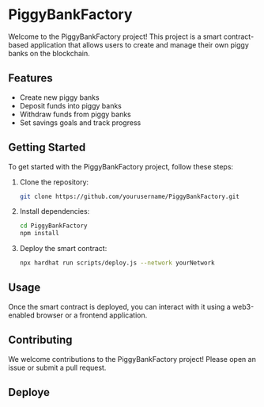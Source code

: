 # PiggyBankFactory

Welcome to the PiggyBankFactory project! This project is a smart contract-based application that allows users to create and manage their own piggy banks on the blockchain.

## Features

- Create new piggy banks
- Deposit funds into piggy banks
- Withdraw funds from piggy banks
- Set savings goals and track progress

## Getting Started

To get started with the PiggyBankFactory project, follow these steps:

1. Clone the repository:
    ```bash
    git clone https://github.com/yourusername/PiggyBankFactory.git
    ```
2. Install dependencies:
    ```bash
    cd PiggyBankFactory
    npm install
    ```
3. Deploy the smart contract:
    ```bash
    npx hardhat run scripts/deploy.js --network yourNetwork
    ```

## Usage

Once the smart contract is deployed, you can interact with it using a web3-enabled browser or a frontend application.

## Contributing

We welcome contributions to the PiggyBankFactory project! Please open an issue or submit a pull request.

## Deploye